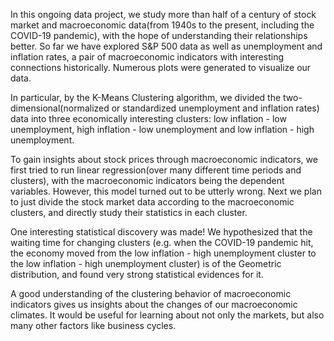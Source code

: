 In this ongoing data project, we study more than half of a century of stock market and macroeconomic data(from 1940s to the present, including the COVID-19 pandemic), with the hope of understanding their relationships better. So far we have explored S&P 500 data as well as unemployment and inflation rates, a pair of macroeconomic indicators with interesting connections historically. Numerous plots were generated to visualize our data. 

In particular, by the K-Means Clustering algorithm, we divided the two-dimensional(normalized or standardized unemployment and inflation rates) data into three economically interesting clusters: low inflation - low unemployment, high inflation - low unemployment and low inflation - high unemployment. 

To gain insights about stock prices through macroeconomic indicators, we first tried to run linear regression(over many different time periods and clusters), with the macroeconomic indicators being the dependent variables. However, this model turned out to be utterly wrong. Next we plan to just divide the stock market data according to the macroeconomic clusters, and directly study their statistics in each cluster. 

One interesting statistical discovery was made! We hypothesized that the waiting time for changing clusters (e.g. when the COVID-19 pandemic hit, the economy moved from the low inflation - high unemployment cluster to the low inflation - high unemployment cluster) is of the Geometric distribution, and found very strong statistical evidences for it. 

A good understanding of the clustering behavior of macroeconomic indicators gives us insights about the changes of our macroeconomic climates. It would be useful for learning about not only the markets, but also many other factors like business cycles. 




